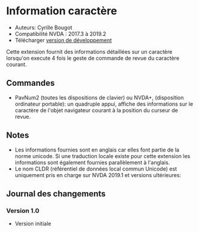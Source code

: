 # Information caractère

* Auteurs: Cyrille Bougot
* Compatibilité NVDA : 2017.3 à 2019.2
* Télécharger [version de développement][2]

Cette extension fournit des informations détaillées sur un caractère lorsqu'on execute 4 fois le geste de commande de revue du caractère courant.

## Commandes

* PavNum2 (toutes les dispositions de clavier) ou NVDA+, (disposition ordinateur portable): un quadruple appui, affiche des informations sur le caractère de l'objet navigateur courant à la position du curseur de revue.

## Notes

* Les informations fournies sont en anglais car elles font partie de la norme unicode. Si une traduction locale existe pour cette extension les informations sont également fournies parallèlement à l'anglais.
* Le nom CLDR (référentiel de données local commun Unicode) est uniquement pris en charge sur NVDA 2019.1 et versions ultérieures:


## Journal des changements

### Version 1.0

* Version initiale

[2]: https://github.com/CyrilleB79/charInfo/releases/download/V1.0dev/charInfo-1.0dev-20190415.nvda-addon
